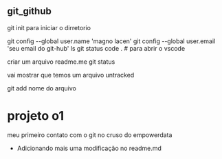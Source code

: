 ## git_github


git init para iniciar o dirretorio

git config --global user.name 'magno lacen'
git config --global user.email 'seu email do git-hub'
ls
git status
code . # para abrir o vscode

criar um arquivo
readme.me
git status

vai mostrar que temos um arquivo untracked

git add nome do arquivo

# projeto o1

meu primeiro contato com o git no cruso do empowerdata

-  Adicionando mais uma modificação no readme.md
